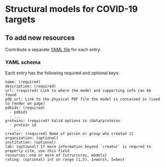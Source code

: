 # Structural models for COVID-19 targets

## To add new resources

Contribute a separate [YAML file](https://yaml.org/) for each entry.

### YAML schema

Each entry has the following required and optional keys:
```
name: (required)
description: (required)
url: (required) Link to where the model and supporting info can be found
pdb_url: Link to the physical PDF file the model is contained in (used to render on page)
pdbids: (required)
  - pdbid1
  - ...
proteins: (required) Valid options in /data/proteins
  - protein id
  - ...
creator: (required) Name of person or group who created it
organization: (optional)
institution: (optional)
lab: (optional) If more information beyond `creator` is requred to properly cite, use this field
resources: one or more of [structures, models]
rating: (optional) int on range [1,5]. 1=worst, 5=best
```
